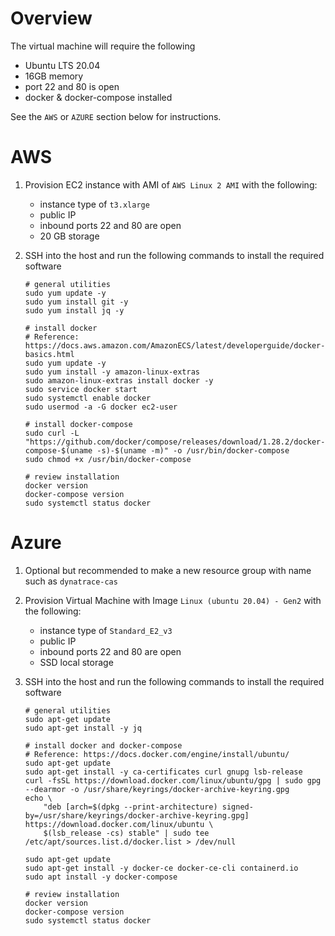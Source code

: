 # Overview

The virtual machine will require the following
* Ubuntu LTS 20.04
* 16GB memory
* port 22 and 80 is open
* docker & docker-compose installed

See the `AWS` or `AZURE` section below for instructions.

# AWS

1. Provision EC2 instance with AMI of `AWS Linux 2 AMI` with the following:

    * instance type of `t3.xlarge`
    * public IP
    * inbound ports 22 and 80 are open
    * 20 GB storage 

1. SSH into the host and run the following commands to install the required software

    ```
    # general utilities
    sudo yum update -y
    sudo yum install git -y
    sudo yum install jq -y

    # install docker
    # Reference: https://docs.aws.amazon.com/AmazonECS/latest/developerguide/docker-basics.html
    sudo yum update -y
    sudo yum install -y amazon-linux-extras
    sudo amazon-linux-extras install docker -y
    sudo service docker start
    sudo systemctl enable docker
    sudo usermod -a -G docker ec2-user

    # install docker-compose
    sudo curl -L "https://github.com/docker/compose/releases/download/1.28.2/docker-compose-$(uname -s)-$(uname -m)" -o /usr/bin/docker-compose
    sudo chmod +x /usr/bin/docker-compose

    # review installation
    docker version
    docker-compose version
    sudo systemctl status docker
    ```

# Azure

1. Optional but recommended to make a new resource group with name such as `dynatrace-cas`

1. Provision Virtual Machine with Image `Linux (ubuntu 20.04) - Gen2` with the following:

    * instance type of `Standard_E2_v3`
    * public IP
    * inbound ports 22 and 80 are open
    * SSD local storage

1. SSH into the host and run the following commands to install the required software

    ```
    # general utilities
    sudo apt-get update
    sudo apt-get install -y jq

    # install docker and docker-compose
    # Reference: https://docs.docker.com/engine/install/ubuntu/
    sudo apt-get update
    sudo apt-get install -y ca-certificates curl gnupg lsb-release
    curl -fsSL https://download.docker.com/linux/ubuntu/gpg | sudo gpg --dearmor -o /usr/share/keyrings/docker-archive-keyring.gpg
    echo \
        "deb [arch=$(dpkg --print-architecture) signed-by=/usr/share/keyrings/docker-archive-keyring.gpg] https://download.docker.com/linux/ubuntu \
        $(lsb_release -cs) stable" | sudo tee /etc/apt/sources.list.d/docker.list > /dev/null

    sudo apt-get update
    sudo apt-get install -y docker-ce docker-ce-cli containerd.io
    sudo apt install -y docker-compose

    # review installation
    docker version
    docker-compose version
    sudo systemctl status docker
    ```